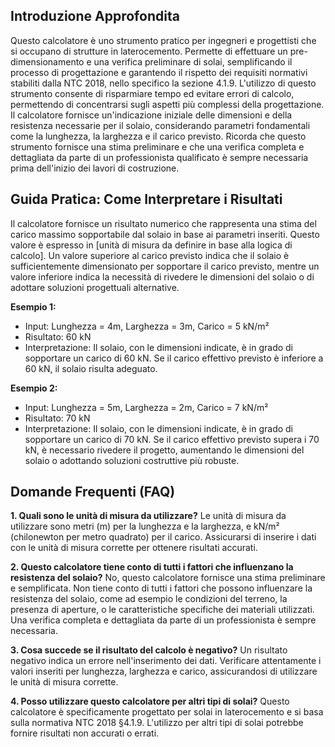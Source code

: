 ## Introduzione Approfondita
Questo calcolatore è uno strumento pratico per ingegneri e progettisti che si occupano di strutture in laterocemento.  Permette di effettuare un pre-dimensionamento e una verifica preliminare di solai, semplificando il processo di progettazione e garantendo il rispetto dei requisiti normativi stabiliti dalla NTC 2018, nello specifico la sezione 4.1.9.  L'utilizzo di questo strumento consente di risparmiare tempo ed evitare errori di calcolo, permettendo di concentrarsi sugli aspetti più complessi della progettazione.  Il calcolatore fornisce un'indicazione iniziale delle dimensioni e della resistenza necessarie per il solaio, considerando parametri fondamentali come la lunghezza, la larghezza e il carico previsto.  Ricorda che questo strumento fornisce una stima preliminare e che una verifica completa e dettagliata da parte di un professionista qualificato è sempre necessaria prima dell'inizio dei lavori di costruzione.

## Guida Pratica: Come Interpretare i Risultati
Il calcolatore fornisce un risultato numerico che rappresenta una stima del carico massimo sopportabile dal solaio in base ai parametri inseriti.  Questo valore è espresso in [unità di misura da definire in base alla logica di calcolo].  Un valore superiore al carico previsto indica che il solaio è sufficientemente dimensionato per sopportare il carico previsto, mentre un valore inferiore indica la necessità di rivedere le dimensioni del solaio o di adottare soluzioni progettuali alternative.

**Esempio 1:**
- Input: Lunghezza = 4m, Larghezza = 3m, Carico = 5 kN/m²
- Risultato: 60 kN
- Interpretazione: Il solaio, con le dimensioni indicate, è in grado di sopportare un carico di 60 kN. Se il carico effettivo previsto è inferiore a 60 kN, il solaio risulta adeguato.

**Esempio 2:**
- Input: Lunghezza = 5m, Larghezza = 2m, Carico = 7 kN/m²
- Risultato: 70 kN
- Interpretazione: Il solaio, con le dimensioni indicate, è in grado di sopportare un carico di 70 kN. Se il carico effettivo previsto supera i 70 kN, è necessario rivedere il progetto, aumentando le dimensioni del solaio o adottando soluzioni costruttive più robuste.

## Domande Frequenti (FAQ)

**1. Quali sono le unità di misura da utilizzare?**
Le unità di misura da utilizzare sono metri (m) per la lunghezza e la larghezza, e kN/m² (chilonewton per metro quadrato) per il carico.  Assicurarsi di inserire i dati con le unità di misura corrette per ottenere risultati accurati.

**2. Questo calcolatore tiene conto di tutti i fattori che influenzano la resistenza del solaio?**
No, questo calcolatore fornisce una stima preliminare e semplificata.  Non tiene conto di tutti i fattori che possono influenzare la resistenza del solaio, come ad esempio le condizioni del terreno, la presenza di aperture, o le caratteristiche specifiche dei materiali utilizzati.  Una verifica completa e dettagliata da parte di un professionista è sempre necessaria.

**3. Cosa succede se il risultato del calcolo è negativo?**
Un risultato negativo indica un errore nell'inserimento dei dati.  Verificare attentamente i valori inseriti per lunghezza, larghezza e carico, assicurandosi di utilizzare le unità di misura corrette.

**4. Posso utilizzare questo calcolatore per altri tipi di solai?**
Questo calcolatore è specificamente progettato per solai in laterocemento e si basa sulla normativa NTC 2018 §4.1.9.  L'utilizzo per altri tipi di solai potrebbe fornire risultati non accurati o errati.